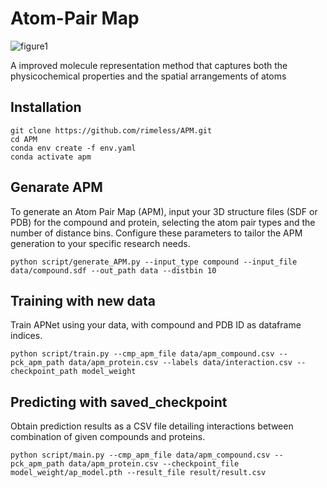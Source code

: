 **Atom-Pair Map**
=============

![figure1](https://github.com/rimeless/APM/assets/48581374/f0dcb2a3-6785-4988-8fea-b4c9b88b56d1)

A improved molecule representation method that captures both the physicochemical properties and the spatial arrangements of atoms

**Installation**
-------------
```
git clone https://github.com/rimeless/APM.git
cd APM
conda env create -f env.yaml
conda activate apm
```

**Genarate APM**
-------------
To generate an Atom Pair Map (APM), input your 3D structure files (SDF or PDB) for the compound and protein, selecting the atom pair types and the number of distance bins. Configure these parameters to tailor the APM generation to your specific research needs.

```
python script/generate_APM.py --input_type compound --input_file data/compound.sdf --out_path data --distbin 10
```

**Training with new data**
-------------
Train APNet using your data, with compound and PDB ID as dataframe indices.
```
python script/train.py --cmp_apm_file data/apm_compound.csv --pck_apm_path data/apm_protein.csv --labels data/interaction.csv --checkpoint_path model_weight
```

**Predicting with saved_checkpoint**
-------------
Obtain prediction results as a CSV file detailing interactions between combination of given compounds and proteins.
```
python script/main.py --cmp_apm_file data/apm_compound.csv --pck_apm_path data/apm_protein.csv --checkpoint_file model_weight/ap_model.pth --result_file result/result.csv
```
